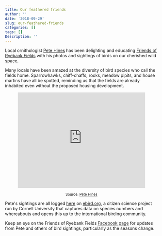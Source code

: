 ```yaml
---
title: Our feathered friends
author: ''
date: '2018-09-29'
slug: our-feathered-friends
categories: []
tags: []
Description: ''
---
```


Local ornithologist [Pete Hines](https://twitter.com/Hines1Peter) has been delighting and educating [Friends of Ryebank Fields](https://www.facebook.com/groups/FriendsofRyebank) with his photos and sightings of birds on our cherished wild space. 

Many locals have been amazed at the diversity of bird species who call the fields home. Sparrowhawks, chiff-chaffs, rooks, meadow pipits, and house martins have all be spotted, reminding us that the fields are already inhabited even without the proposed housing development. 

<div align="center"><iframe width="420" height="315" src="https://www.youtube.com/embed/vbt2oJ0YG-M" frameborder="0" allowfullscreen></iframe><p><small>Source: <a href="https://www.youtube.com/channel/UCPu_qWesoYJ-lmXYucPo2QQ" target="_blank">Pete Hines</a></small></p></div>

Pete's sightings are all logged [here](https://ebird.org/hotspot/L6860096) on [ebird.org](https://ebird.org/home), a citizen science project run by Cornell University that captures data on species numbers and whereabouts and opens this up to the international birding community.

Keep an eye on the Friends of Ryebank Fields [Facebook page](https://www.facebook.com/groups/FriendsofRyebank) for updates from Pete and others of bird sightings, particularly as the seasons change.